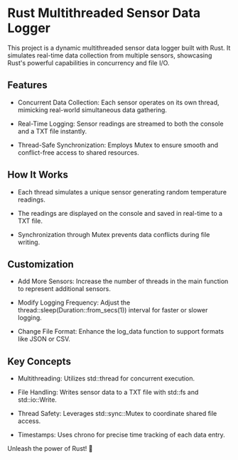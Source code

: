 # Rust Multithreaded Sensor Data Logger

This project is a dynamic multithreaded sensor data logger built with Rust. It simulates real-time data collection from multiple sensors, showcasing Rust's powerful capabilities in concurrency and file I/O.

## Features

* Concurrent Data Collection: Each sensor operates on its own thread, mimicking real-world simultaneous data gathering.

* Real-Time Logging: Sensor readings are streamed to both the console and a TXT file instantly.

* Thread-Safe Synchronization: Employs Mutex to ensure smooth and conflict-free access to shared resources.

## How It Works

* Each thread simulates a unique sensor generating random temperature readings.

* The readings are displayed on the console and saved in real-time to a TXT file.

* Synchronization through Mutex prevents data conflicts during file writing.

  
## Customization

* Add More Sensors: Increase the number of threads in the main function to represent additional sensors.

* Modify Logging Frequency: Adjust the thread::sleep(Duration::from_secs(1)) interval for faster or slower logging.

* Change File Format: Enhance the log_data function to support formats like JSON or CSV.


## Key Concepts

* Multithreading: Utilizes std::thread for concurrent execution.

* File Handling: Writes sensor data to a TXT file with std::fs and std::io::Write.

* Thread Safety: Leverages std::sync::Mutex to coordinate shared file access.

* Timestamps: Uses chrono for precise time tracking of each data entry.






Unleash the power of Rust! 🌟
